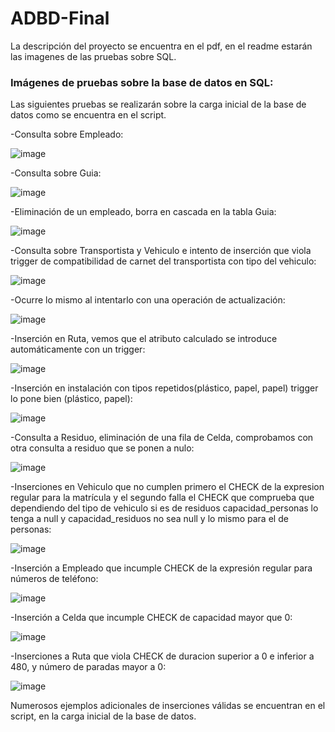 # ADBD-Final

La descripción del proyecto se encuentra en el pdf, en el readme estarán las imagenes de las pruebas sobre SQL.

### Imágenes de pruebas sobre la base de datos en SQL:

Las siguientes pruebas se realizarán sobre la carga inicial de la base de datos como se encuentra en el script.

-Consulta sobre Empleado:

![image](https://github.com/SMarGa/ADBD-Final/assets/72406871/ef134622-1598-42c1-ba5f-46e788ccabdf)

-Consulta sobre Guia:

![image](https://github.com/SMarGa/ADBD-Final/assets/72406871/f7c96184-72e7-40e4-a969-f95edfec6589)

-Eliminación de un empleado, borra en cascada en la tabla Guia:

![image](https://github.com/SMarGa/ADBD-Final/assets/72406871/736a8016-eff0-4070-a09f-94d9d05c7ae2)

-Consulta sobre Transportista y Vehiculo e intento de inserción que viola trigger de compatibilidad de carnet del transportista con tipo del vehiculo:

![image](https://github.com/SMarGa/ADBD-Final/assets/72406871/63d92e34-6f78-4cff-8db9-dd1a345fcd61)

-Ocurre lo mismo al intentarlo con una operación de actualización:

![image](https://github.com/SMarGa/ADBD-Final/assets/72406871/6119ea78-9c69-4dba-863a-4a8e70519a4f)

-Inserción en Ruta, vemos que el atributo calculado se introduce automáticamente con un trigger:

![image](https://github.com/SMarGa/ADBD-Final/assets/72406871/90119caa-426e-4b64-920b-5e80b15d49de)

-Inserción en instalación con tipos repetidos(plástico, papel, papel) trigger lo pone bien (plástico, papel):

![image](https://github.com/SMarGa/ADBD-Final/assets/72406871/6d1e632b-9f93-4307-af93-0701f051484b)

-Consulta a Residuo, eliminación de una fila de Celda, comprobamos con otra consulta a residuo que se ponen a nulo:

![image](https://github.com/SMarGa/ADBD-Final/assets/72406871/1b1ff384-91c8-4647-a103-7fab9aef067a)

-Inserciones en Vehiculo que no cumplen primero el CHECK de la expresion regular para la matrícula y el segundo falla el CHECK que comprueba que dependiendo del tipo de vehiculo si es de residuos capacidad_personas lo tenga a null y capacidad_residuos no sea null y lo mismo para el de personas:

![image](https://github.com/SMarGa/ADBD-Final/assets/72406871/39d49d37-83be-4678-bd21-75004b11f871)

-Inserción a Empleado que incumple CHECK de la expresión regular para números de teléfono:

![image](https://github.com/SMarGa/ADBD-Final/assets/72406871/36747850-5b09-4db4-9eca-c3ccb0e64044)

-Inserción a Celda que incumple CHECK de capacidad mayor que 0:

![image](https://github.com/SMarGa/ADBD-Final/assets/72406871/9c695150-03af-45c1-be27-12e9682233de)

-Inserciones a Ruta que viola CHECK de duracion superior a 0 e inferior a 480, y número de paradas mayor a 0:

![image](https://github.com/SMarGa/ADBD-Final/assets/72406871/a3ff2a0f-6898-4114-a927-518c8461a4a5)

Numerosos ejemplos adicionales de inserciones válidas se encuentran en el script, en la carga inicial de la base de datos.
